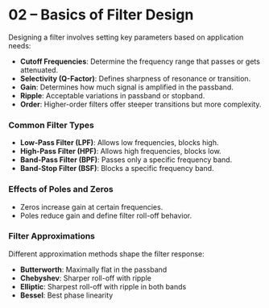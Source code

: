 # 02 – Basics of Filter Design

Designing a filter involves setting key parameters based on application needs:

- **Cutoff Frequencies**: Determine the frequency range that passes or gets attenuated.
- **Selectivity (Q-Factor)**: Defines sharpness of resonance or transition.
- **Gain**: Determines how much signal is amplified in the passband.
- **Ripple**: Acceptable variations in passband or stopband.
- **Order**: Higher-order filters offer steeper transitions but more complexity.

### Common Filter Types

- **Low-Pass Filter (LPF)**: Allows low frequencies, blocks high.
- **High-Pass Filter (HPF)**: Allows high frequencies, blocks low.
- **Band-Pass Filter (BPF)**: Passes only a specific frequency band.
- **Band-Stop Filter (BSF)**: Blocks a specific frequency band.

### Effects of Poles and Zeros

- Zeros increase gain at certain frequencies.
- Poles reduce gain and define filter roll-off behavior.

### Filter Approximations

Different approximation methods shape the filter response:
- **Butterworth**: Maximally flat in the passband
- **Chebyshev**: Sharper roll-off with ripple
- **Elliptic**: Sharpest roll-off with ripple in both bands
- **Bessel**: Best phase linearity

